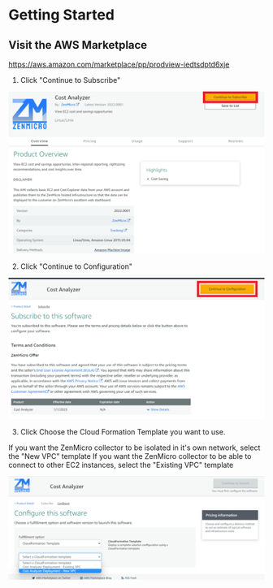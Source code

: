 # Getting Started

## Visit the AWS Marketplace

https://aws.amazon.com/marketplace/pp/prodview-iedtsdptd6xje

1. Click "Continue to Subscribe"

![Alt Text](/img/marketplace.png)

2. Click "Continue to Configuration"

![Alt Text](/img/marketplace-config.png)

3. Click Choose the Cloud Formation Template you want to use.

If you want the ZenMicro collector to be isolated in it's own network, select the "New VPC" template
If you want the ZenMicro collector to be able to connect to other EC2 instances, select the "Existing VPC" template

![Alt Text](/img/choose-cft.png)